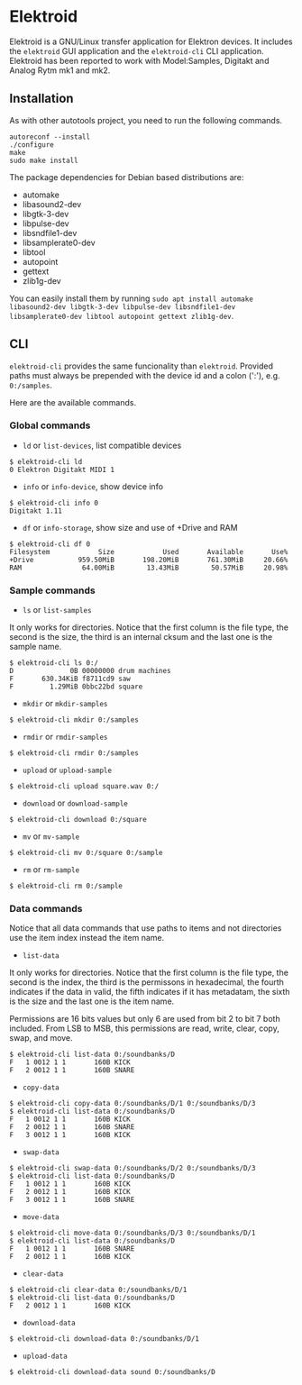 # Elektroid

Elektroid is a GNU/Linux transfer application for Elektron devices. It includes the `elektroid` GUI application and the `elektroid-cli` CLI application.
Elektroid has been reported to work with Model:Samples, Digitakt and Analog Rytm mk1 and mk2.

## Installation

As with other autotools project, you need to run the following commands.

```
autoreconf --install
./configure
make
sudo make install
```

The package dependencies for Debian based distributions are:
- automake
- libasound2-dev
- libgtk-3-dev
- libpulse-dev
- libsndfile1-dev
- libsamplerate0-dev
- libtool
- autopoint
- gettext
- zlib1g-dev

You can easily install them by running `sudo apt install automake libasound2-dev libgtk-3-dev libpulse-dev libsndfile1-dev libsamplerate0-dev libtool autopoint gettext zlib1g-dev`.

## CLI

`elektroid-cli` provides the same funcionality than `elektroid`. Provided paths must always be prepended with the device id and a colon (':'), e.g. `0:/samples`.

Here are the available commands.

### Global commands

* `ld` or `list-devices`, list compatible devices

```
$ elektroid-cli ld
0 Elektron Digitakt MIDI 1
```

* `info` or `info-device`, show device info

```
$ elektroid-cli info 0
Digitakt 1.11
```

* `df` or `info-storage`, show size and use of +Drive and RAM

```
$ elektroid-cli df 0
Filesystem            Size            Used       Available       Use%
+Drive           959.50MiB       198.20MiB       761.30MiB     20.66%
RAM               64.00MiB        13.43MiB        50.57MiB     20.98%
```

### Sample commands

* `ls` or `list-samples`

It only works for directories. Notice that the first column is the file type, the second is the size, the third is an internal cksum and the last one is the sample name.

```
$ elektroid-cli ls 0:/
D              0B 00000000 drum machines
F       630.34KiB f8711cd9 saw
F         1.29MiB 0bbc22bd square
```

* `mkdir` or `mkdir-samples`

```
$ elektroid-cli mkdir 0:/samples
```

* `rmdir` or `rmdir-samples`

```
$ elektroid-cli rmdir 0:/samples
```

* `upload` or `upload-sample`

```
$ elektroid-cli upload square.wav 0:/
```

* `download` or `download-sample`

```
$ elektroid-cli download 0:/square
```

* `mv` or `mv-sample`

```
$ elektroid-cli mv 0:/square 0:/sample
```

* `rm` or `rm-sample`

```
$ elektroid-cli rm 0:/sample
```

### Data commands

Notice that all data commands that use paths to items and not directories use the item index instead the item name.

* `list-data`

It only works for directories. Notice that the first column is the file type, the second is the index, the third is the permissons in hexadecimal, the fourth indicates if the data in valid, the fifth indicates if it has metadatam, the sixth is the size and the last one is the item name.

Permissions are 16 bits values but only 6 are used from bit 2 to bit 7 both included. From LSB to MSB, this permissions are read, write, clear, copy, swap, and move.

```
$ elektroid-cli list-data 0:/soundbanks/D
F   1 0012 1 1       160B KICK
F   2 0012 1 1       160B SNARE
```

* `copy-data`

```
$ elektroid-cli copy-data 0:/soundbanks/D/1 0:/soundbanks/D/3
$ elektroid-cli list-data 0:/soundbanks/D
F   1 0012 1 1       160B KICK
F   2 0012 1 1       160B SNARE
F   3 0012 1 1       160B KICK
```

* `swap-data`

```
$ elektroid-cli swap-data 0:/soundbanks/D/2 0:/soundbanks/D/3
$ elektroid-cli list-data 0:/soundbanks/D
F   1 0012 1 1       160B KICK
F   2 0012 1 1       160B KICK
F   3 0012 1 1       160B SNARE
```

* `move-data`

```
$ elektroid-cli move-data 0:/soundbanks/D/3 0:/soundbanks/D/1
$ elektroid-cli list-data 0:/soundbanks/D
F   1 0012 1 1       160B SNARE
F   2 0012 1 1       160B KICK
```

* `clear-data`

```
$ elektroid-cli clear-data 0:/soundbanks/D/1
$ elektroid-cli list-data 0:/soundbanks/D
F   2 0012 1 1       160B KICK
```

* `download-data`

```
$ elektroid-cli download-data 0:/soundbanks/D/1
```

* `upload-data`

```
$ elektroid-cli download-data sound 0:/soundbanks/D
```
